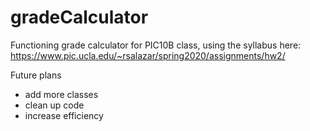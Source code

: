# gradeCalculator
Functioning grade calculator for PIC10B class, using the syllabus here: https://www.pic.ucla.edu/~rsalazar/spring2020/assignments/hw2/

Future plans
- add more classes
- clean up code
- increase efficiency
